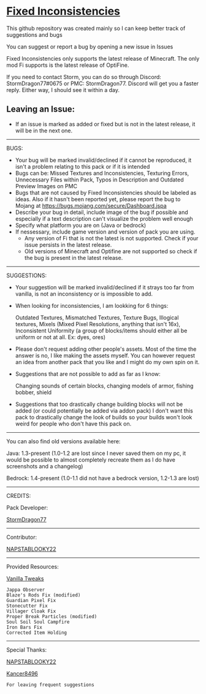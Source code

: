 # [Fixed Inconsistencies](https://www.planetminecraft.com/texture-pack/fixed-inconsistencies/)

This github repository was created mainly so I can keep better track of suggestions and bugs

You can suggest or report a bug by opening a new issue in Issues

Fixed Inconsistencies only supports the latest release of Minecraft. The only mod Fi supports is the latest release of OptiFine.

If you need to contact Storm, you can do so through Discord: StormDragon77#0675 or PMC: StormDragon77. Discord will get you a faster reply. Either way, I should see it within a day.

Leaving an Issue:
------------------------------
- If an issue is marked as added or fixed but is not in the latest release, it will be in the next one.

------------------------------
BUGS:
- Your bug will be marked invalid/declined if it cannot be reproduced, it isn't a problem relating to this pack or if it is intended
- Bugs can be:
    Missed Textures and Inconsistencies, Texturing Errors, Unnecessary Files within Pack, Typos in Description and Outdated Preview Images on PMC
- Bugs that are not caused by Fixed Inconsistencies should be labeled as ideas. Also if it hasn't been reported yet, please report the bug to Mojang at https://bugs.mojang.com/secure/Dashboard.jspa 
- Describe your bug in detail, include image of the bug if possible and especially if a text description can't visualize the problem well enough
- Specify what platform you are on (Java or bedrock)
- If nessessary, include game version and version of pack you are using.
    - Any version of Fi that is not the latest is not supported. Check if your issue persists in the latest release.
    - Old versions of Minecraft and Optifine are not supported so check if the bug is present in the latest release.
------------------------------
SUGGESTIONS:
- Your suggestion will be marked invalid/declined if it strays too far from vanilla, is not an inconsistency or is impossible to add.
- When looking for inconsistencies, I am lookking for 6 things:

    Outdated Textures, Mismatched Textures, Texture Bugs, Illogical textures, Mixels (Mixed Pixel Resolutions, anything that isn't 16x), Inconsistent Uniformity (a group of blocks/items should either all be uniform or not at all. Ex: dyes, ores)
- Please don't request adding other people's assets. Most of the time the answer is no, I like making the assets myself. You can however request an idea from another pack that you like and I might do my own spin on it.
- Suggestions that are not possible to add as far as I know: 

 	Changing sounds of certain blocks, changing models of armor, fishing bobber, shield
- Suggestions that too drastically change building blocks will not be added (or could potentially be added via addon pack) I don't want this pack to drastically change the look of builds so your builds won't look weird for people who don't have this pack on.

------------------------------
You can also find old versions available here:

Java: 1.3-present (1.0-1.2 are lost since I never saved them on my pc, it would be possible to almost completely recreate them as I do have screenshots and a changelog)

Bedrock: 1.4-present (1.0-1.1 did not have a bedrock version, 1.2-1.3 are lost)

------------------------------
CREDITS:

Pack Developer:

[StormDragon77](https://www.planetminecraft.com/member/stormdragon77)

-----------------------------------------------------------
Contributor:

[NAPSTABLOOKY22](https://www.planetminecraft.com/member/napstablooky22/)

-----------------------------------------------------------
Provided Resources:

[Vanilla Tweaks](https://vanillatweaks.net/)

	Jappa Observer
	Blaze's Rods Fix (modified)
	Guardian Pixel Fix
	Stonecutter Fix
	Villager Cloak Fix
	Proper Break Particles (modified)
	Soul Soil Soul Campfire
	Iron Bars Fix
	Corrected Item Holding
	
-----------------------------------------------------------
Special Thanks:

[NAPSTABLOOKY22](https://www.planetminecraft.com/member/napstablooky22/)

[Kancer8496](https://www.planetminecraft.com/member/kancer8496/)

	For leaving frequent suggestions
